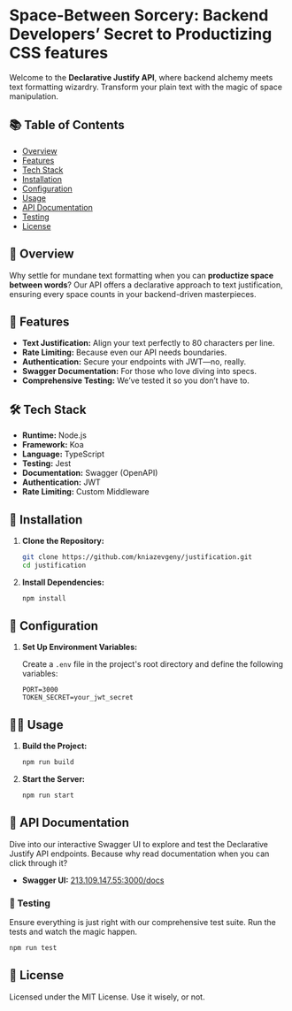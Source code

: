 # Space-Between Sorcery: Backend Developers’ Secret to Productizing CSS features

Welcome to the **Declarative Justify API**, where backend alchemy meets text formatting wizardry. Transform your plain text with the magic of space manipulation.

## 📚 Table of Contents

- [Overview](#overview)
- [Features](#features)
- [Tech Stack](#tech-stack)
- [Installation](#installation)
- [Configuration](#configuration)
- [Usage](#usage)
- [API Documentation](#api-documentation)
- [Testing](#testing)
- [License](#license)

## 🌟 Overview

Why settle for mundane text formatting when you can **productize space between words**? Our API offers a declarative approach to text justification, ensuring every space counts in your backend-driven masterpieces.

## 🚀 Features

- **Text Justification:** Align your text perfectly to 80 characters per line.
- **Rate Limiting:** Because even our API needs boundaries.
- **Authentication:** Secure your endpoints with JWT—no, really.
- **Swagger Documentation:** For those who love diving into specs.
- **Comprehensive Testing:** We’ve tested it so you don’t have to.

## 🛠 Tech Stack

- **Runtime:** Node.js
- **Framework:** Koa
- **Language:** TypeScript
- **Testing:** Jest
- **Documentation:** Swagger (OpenAPI)
- **Authentication:** JWT
- **Rate Limiting:** Custom Middleware

## 💾 Installation

1. **Clone the Repository:**
   ```bash
   git clone https://github.com/kniazevgeny/justification.git
   cd justification
   ```

2. **Install Dependencies:**
   ```bash
   npm install
   ```

## 🔧 Configuration

1. **Set Up Environment Variables:**

   Create a `.env` file in the project's root directory and define the following variables:

   ```env
   PORT=3000
   TOKEN_SECRET=your_jwt_secret
   ```
  
## 🏃‍♂️ Usage

1. **Build the Project:**
   ```bash
   npm run build
   ```

2. **Start the Server:**
   ```bash
   npm run start
   ```

## 📄 API Documentation

Dive into our interactive Swagger UI to explore and test the Declarative Justify API endpoints. Because why read documentation when you can click through it?

- **Swagger UI:** [213.109.147.55:3000/docs](http:///213.109.147.55:3000/docs)

### 🧪 Testing

Ensure everything is just right with our comprehensive test suite. Run the tests and watch the magic happen.

```bash
npm run test
```

## 📄 License
Licensed under the MIT License. Use it wisely, or not.


